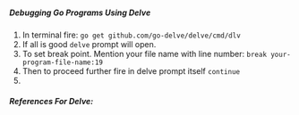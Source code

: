 ##### Debugging Go Programs Using Delve
1. In terminal fire: `go get github.com/go-delve/delve/cmd/dlv`
2. If all is good `delve` prompt will open.
3. To set break point. Mention your file name with line number: `break your-program-file-name:19`
4. Then to proceed further fire in delve prompt itself `continue`
5. 
##### References For Delve:
